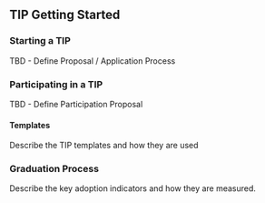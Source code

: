 ## TIP Getting Started

### Starting a TIP
TBD - Define Proposal / Application Process

### Participating in a TIP
TBD - Define Participation Proposal

#### Templates

Describe the TIP templates and how they are used

### Graduation Process
Describe the key adoption indicators and how they are measured.
